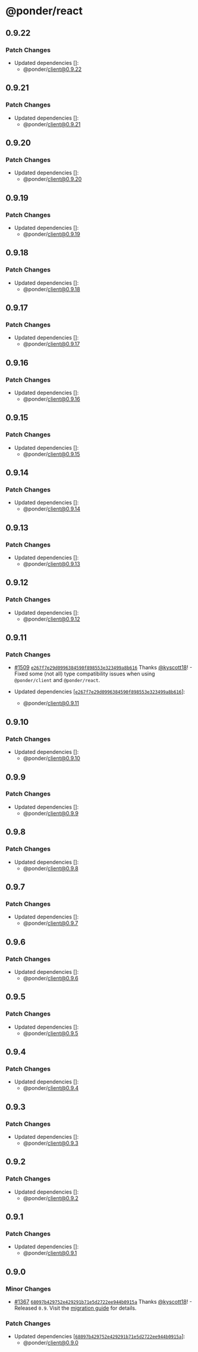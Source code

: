 # @ponder/react

## 0.9.22

### Patch Changes

- Updated dependencies []:
  - @ponder/client@0.9.22

## 0.9.21

### Patch Changes

- Updated dependencies []:
  - @ponder/client@0.9.21

## 0.9.20

### Patch Changes

- Updated dependencies []:
  - @ponder/client@0.9.20

## 0.9.19

### Patch Changes

- Updated dependencies []:
  - @ponder/client@0.9.19

## 0.9.18

### Patch Changes

- Updated dependencies []:
  - @ponder/client@0.9.18

## 0.9.17

### Patch Changes

- Updated dependencies []:
  - @ponder/client@0.9.17

## 0.9.16

### Patch Changes

- Updated dependencies []:
  - @ponder/client@0.9.16

## 0.9.15

### Patch Changes

- Updated dependencies []:
  - @ponder/client@0.9.15

## 0.9.14

### Patch Changes

- Updated dependencies []:
  - @ponder/client@0.9.14

## 0.9.13

### Patch Changes

- Updated dependencies []:
  - @ponder/client@0.9.13

## 0.9.12

### Patch Changes

- Updated dependencies []:
  - @ponder/client@0.9.12

## 0.9.11

### Patch Changes

- [#1509](https://github.com/ponder-sh/ponder/pull/1509) [`e267f7e29d0996384590f898553e323499a8b616`](https://github.com/ponder-sh/ponder/commit/e267f7e29d0996384590f898553e323499a8b616) Thanks [@kyscott18](https://github.com/kyscott18)! - Fixed some (not all) type compatibility issues when using `@ponder/client` and `@ponder/react`.

- Updated dependencies [[`e267f7e29d0996384590f898553e323499a8b616`](https://github.com/ponder-sh/ponder/commit/e267f7e29d0996384590f898553e323499a8b616)]:
  - @ponder/client@0.9.11

## 0.9.10

### Patch Changes

- Updated dependencies []:
  - @ponder/client@0.9.10

## 0.9.9

### Patch Changes

- Updated dependencies []:
  - @ponder/client@0.9.9

## 0.9.8

### Patch Changes

- Updated dependencies []:
  - @ponder/client@0.9.8

## 0.9.7

### Patch Changes

- Updated dependencies []:
  - @ponder/client@0.9.7

## 0.9.6

### Patch Changes

- Updated dependencies []:
  - @ponder/client@0.9.6

## 0.9.5

### Patch Changes

- Updated dependencies []:
  - @ponder/client@0.9.5

## 0.9.4

### Patch Changes

- Updated dependencies []:
  - @ponder/client@0.9.4

## 0.9.3

### Patch Changes

- Updated dependencies []:
  - @ponder/client@0.9.3

## 0.9.2

### Patch Changes

- Updated dependencies []:
  - @ponder/client@0.9.2

## 0.9.1

### Patch Changes

- Updated dependencies []:
  - @ponder/client@0.9.1

## 0.9.0

### Minor Changes

- [#1367](https://github.com/ponder-sh/ponder/pull/1367) [`68097b429752e429291b71e5d2722ee944b0915a`](https://github.com/ponder-sh/ponder/commit/68097b429752e429291b71e5d2722ee944b0915a) Thanks [@kyscott18](https://github.com/kyscott18)! - Released `0.9`. Visit the [migration guide](https://ponder.sh/docs/migration-guide) for details.

### Patch Changes

- Updated dependencies [[`68097b429752e429291b71e5d2722ee944b0915a`](https://github.com/ponder-sh/ponder/commit/68097b429752e429291b71e5d2722ee944b0915a)]:
  - @ponder/client@0.9.0
